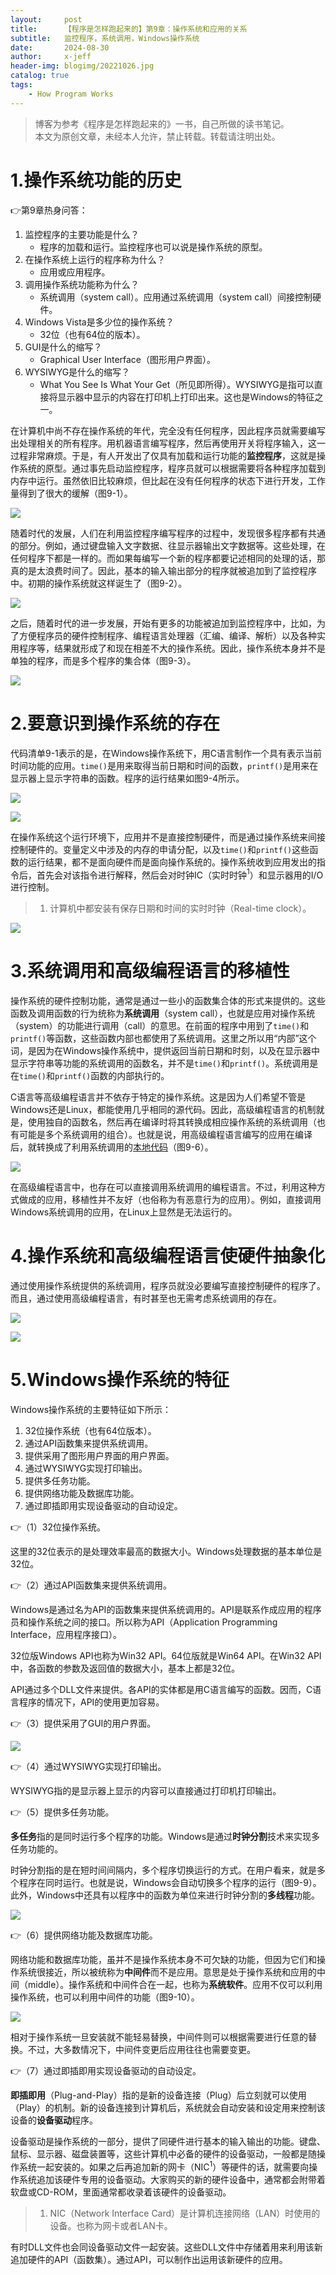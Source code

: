```yaml
---
layout:     post
title:      【程序是怎样跑起来的】第9章：操作系统和应用的关系
subtitle:   监控程序，系统调用，Windows操作系统
date:       2024-08-30
author:     x-jeff
header-img: blogimg/20221026.jpg
catalog: true
tags:
    - How Program Works
---
```

>博客为参考《程序是怎样跑起来的》一书，自己所做的读书笔记。  
>本文为原创文章，未经本人允许，禁止转载。转载请注明出处。

# 1.操作系统功能的历史

👉第9章热身问答：

1. 监控程序的主要功能是什么？
    * 程序的加载和运行。监控程序也可以说是操作系统的原型。
2. 在操作系统上运行的程序称为什么？
    * 应用或应用程序。
3. 调用操作系统功能称为什么？
    * 系统调用（system call）。应用通过系统调用（system call）间接控制硬件。
4. Windows Vista是多少位的操作系统？
    * 32位（也有64位的版本）。
5. GUI是什么的缩写？
    * Graphical User Interface（图形用户界面）。
6. WYSIWYG是什么的缩写？
    * What You See Is What Your Get（所见即所得）。WYSIWYG是指可以直接将显示器中显示的内容在打印机上打印出来。这也是Windows的特征之一。

在计算机中尚不存在操作系统的年代，完全没有任何程序，因此程序员就需要编写出处理相关的所有程序。用机器语言编写程序，然后再使用开关将程序输入，这一过程非常麻烦。于是，有人开发出了仅具有加载和运行功能的**监控程序**，这就是操作系统的原型。通过事先启动监控程序，程序员就可以根据需要将各种程序加载到内存中运行。虽然依旧比较麻烦，但比起在没有任何程序的状态下进行开发，工作量得到了很大的缓解（图9-1）。

![](https://xjeffblogimg.oss-cn-beijing.aliyuncs.com/BLOGIMG/BlogImage/HowProgramWorks/9/1.png)

随着时代的发展，人们在利用监控程序编写程序的过程中，发现很多程序都有共通的部分。例如，通过键盘输入文字数据、往显示器输出文字数据等。这些处理，在任何程序下都是一样的。而如果每编写一个新的程序都要记述相同的处理的话，那真的是太浪费时间了。因此，基本的输入输出部分的程序就被追加到了监控程序中。初期的操作系统就这样诞生了（图9-2）。

![](https://xjeffblogimg.oss-cn-beijing.aliyuncs.com/BLOGIMG/BlogImage/HowProgramWorks/9/2.png)

之后，随着时代的进一步发展，开始有更多的功能被追加到监控程序中，比如，为了方便程序员的硬件控制程序、编程语言处理器（汇编、编译、解析）以及各种实用程序等，结果就形成了和现在相差不大的操作系统。因此，操作系统本身并不是单独的程序，而是多个程序的集合体（图9-3）。

![](https://xjeffblogimg.oss-cn-beijing.aliyuncs.com/BLOGIMG/BlogImage/HowProgramWorks/9/3.png)

# 2.要意识到操作系统的存在

代码清单9-1表示的是，在Windows操作系统下，用C语言制作一个具有表示当前时间功能的应用。`time()`是用来取得当前日期和时间的函数，`printf()`是用来在显示器上显示字符串的函数。程序的运行结果如图9-4所示。

![](https://xjeffblogimg.oss-cn-beijing.aliyuncs.com/BLOGIMG/BlogImage/HowProgramWorks/9/4.png)

![](https://xjeffblogimg.oss-cn-beijing.aliyuncs.com/BLOGIMG/BlogImage/HowProgramWorks/9/5.png)

在操作系统这个运行环境下，应用并不是直接控制硬件，而是通过操作系统来间接控制硬件的。变量定义中涉及的内存的申请分配，以及`time()`和`printf()`这些函数的运行结果，都不是面向硬件而是面向操作系统的。操作系统收到应用发出的指令后，首先会对该指令进行解释，然后会对时钟IC（实时时钟$^1$）和显示器用的I/O进行控制。

>1. 计算机中都安装有保存日期和时间的实时时钟（Real-time clock）。

![](https://xjeffblogimg.oss-cn-beijing.aliyuncs.com/BLOGIMG/BlogImage/HowProgramWorks/9/6.png)

# 3.系统调用和高级编程语言的移植性

操作系统的硬件控制功能，通常是通过一些小的函数集合体的形式来提供的。这些函数及调用函数的行为统称为**系统调用**（system call），也就是应用对操作系统（system）的功能进行调用（call）的意思。在前面的程序中用到了`time()`和`printf()`等函数，这些函数内部也都使用了系统调用。这里之所以用“内部”这个词，是因为在Windows操作系统中，提供返回当前日期和时刻，以及在显示器中显示字符串等功能的系统调用的函数名，并不是`time()`和`printf()`。系统调用是在`time()`和`printf()`函数的内部执行的。

C语言等高级编程语言并不依存于特定的操作系统。这是因为人们希望不管是Windows还是Linux，都能使用几乎相同的源代码。因此，高级编程语言的机制就是，使用独自的函数名，然后再在编译时将其转换成相应操作系统的系统调用（也有可能是多个系统调用的组合）。也就是说，用高级编程语言编写的应用在编译后，就转换成了利用系统调用的[本地代码](http://shichaoxin.com/2024/07/31/程序是怎样跑起来的-第8章-从源文件到可执行文件/)（图9-6）。

![](https://xjeffblogimg.oss-cn-beijing.aliyuncs.com/BLOGIMG/BlogImage/HowProgramWorks/9/7.png)

在高级编程语言中，也存在可以直接调用系统调用的编程语言。不过，利用这种方式做成的应用，移植性并不友好（也俗称为有恶意行为的应用）。例如，直接调用Windows系统调用的应用，在Linux上显然是无法运行的。

# 4.操作系统和高级编程语言使硬件抽象化

通过使用操作系统提供的系统调用，程序员就没必要编写直接控制硬件的程序了。而且，通过使用高级编程语言，有时甚至也无需考虑系统调用的存在。

![](https://xjeffblogimg.oss-cn-beijing.aliyuncs.com/BLOGIMG/BlogImage/HowProgramWorks/9/8.png)

![](https://xjeffblogimg.oss-cn-beijing.aliyuncs.com/BLOGIMG/BlogImage/HowProgramWorks/9/9.png)

# 5.Windows操作系统的特征

Windows操作系统的主要特征如下所示：

1. 32位操作系统（也有64位版本）。
2. 通过API函数集来提供系统调用。
3. 提供采用了图形用户界面的用户界面。
4. 通过WYSIWYG实现打印输出。
5. 提供多任务功能。
6. 提供网络功能及数据库功能。
7. 通过即插即用实现设备驱动的自动设定。

👉（1）32位操作系统。

这里的32位表示的是处理效率最高的数据大小。Windows处理数据的基本单位是32位。

👉（2）通过API函数集来提供系统调用。

Windows是通过名为API的函数集来提供系统调用的。API是联系作成应用的程序员和操作系统之间的接口。所以称为API（Application Programming Interface，应用程序接口）。

32位版Windows API也称为Win32 API。64位版就是Win64 API。在Win32 API中，各函数的参数及返回值的数据大小，基本上都是32位。

API通过多个DLL文件来提供。各API的实体都是用C语言编写的函数。因而，C语言程序的情况下，API的使用更加容易。

👉（3）提供采用了GUI的用户界面。

![](https://xjeffblogimg.oss-cn-beijing.aliyuncs.com/BLOGIMG/BlogImage/HowProgramWorks/9/10.png)

👉（4）通过WYSIWYG实现打印输出。

WYSIWYG指的是显示器上显示的内容可以直接通过打印机打印输出。

👉（5）提供多任务功能。

**多任务**指的是同时运行多个程序的功能。Windows是通过**时钟分割**技术来实现多任务功能的。

时钟分割指的是在短时间间隔内，多个程序切换运行的方式。在用户看来，就是多个程序在同时运行。也就是说，Windows会自动切换多个程序的运行（图9-9）。此外，Windows中还具有以程序中的函数为单位来进行时钟分割的**多线程**功能。

![](https://xjeffblogimg.oss-cn-beijing.aliyuncs.com/BLOGIMG/BlogImage/HowProgramWorks/9/11.png)

👉（6）提供网络功能及数据库功能。

网络功能和数据库功能，虽并不是操作系统本身不可欠缺的功能，但因为它们和操作系统很接近，所以被统称为**中间件**而不是应用。意思是处于操作系统和应用的中间（middle）。操作系统和中间件合在一起，也称为**系统软件**。应用不仅可以利用操作系统，也可以利用中间件的功能（图9-10）。

![](https://xjeffblogimg.oss-cn-beijing.aliyuncs.com/BLOGIMG/BlogImage/HowProgramWorks/9/12.png)

相对于操作系统一旦安装就不能轻易替换，中间件则可以根据需要进行任意的替换。不过，大多数情况下，中间件变更后应用往往也需要变更。

👉（7）通过即插即用实现设备驱动的自动设定。

**即插即用**（Plug-and-Play）指的是新的设备连接（Plug）后立刻就可以使用（Play）的机制。新的设备连接到计算机后，系统就会自动安装和设定用来控制该设备的**设备驱动**程序。

设备驱动是操作系统的一部分，提供了同硬件进行基本的输入输出的功能。键盘、鼠标、显示器、磁盘装置等，这些计算机中必备的硬件的设备驱动，一般都是随操作系统一起安装的。如果之后再追加新的网卡（NIC$^1$）等硬件的话，就需要向操作系统追加该硬件专用的设备驱动。大家购买的新的硬件设备中，通常都会附带着软盘或CD-ROM，里面通常都收录着该硬件的设备驱动。

>1. NIC（Network Interface Card）是计算机连接网络（LAN）时使用的设备。也称为网卡或者LAN卡。

有时DLL文件也会同设备驱动文件一起安装。这些DLL文件中存储着用来利用该新追加硬件的API（函数集）。通过API，可以制作出运用该新硬件的应用。